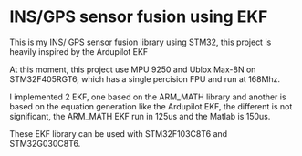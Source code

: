 # INS/GPS sensor fusion using EKF

This is my INS/ GPS sensor fusion library using STM32, this project is heavily inspired by the Ardupilot EKF

At this moment, this project use MPU 9250 and Ublox Max-8N on STM32F405RGT6, which has a single percision FPU and run at 168Mhz.

I implemented 2 EKF, one based on the ARM_MATH library and another is based on the equation generation like the Ardupilot EKF, the different is not significant, the ARM_MATH EKF run
in 125us and the Matlab is 150us.

These EKF library can be used with STM32F103C8T6 and STM32G030C8T6.

